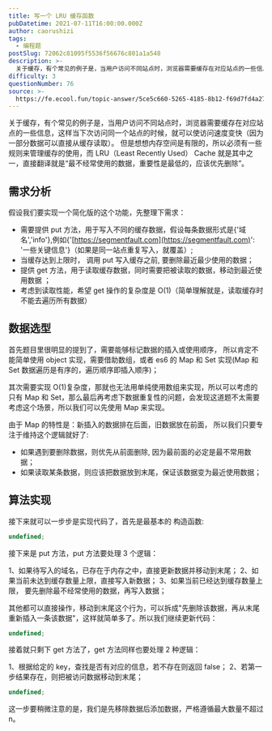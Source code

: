 ```yaml
---
title: 写一个 LRU 缓存函数
pubDatetime: 2021-07-11T16:00:00.000Z
author: caorushizi
tags:
  - 编程题
postSlug: 72062c81095f5536f56676c801a1a548
description: >-
  关于缓存，有个常见的例子是，当用户访问不同站点时，浏览器需要缓存在对应站点的一些信息，这样当下次访问同一个站点的时候，就可以使访问速度变快（因为一部分数据可以直接从缓存读取）。但是想想内存空间是有限的
difficulty: 3
questionNumber: 76
source: >-
  https://fe.ecool.fun/topic-answer/5ce5c660-5265-4185-8b12-f69d7fd4a270?orderBy=updateTime&order=desc&tagId=26
---
```


关于缓存，有个常见的例子是，当用户访问不同站点时，浏览器需要缓存在对应站点的一些信息，这样当下次访问同一个站点的时候，就可以使访问速度变快（因为一部分数据可以直接从缓存读取）。 但是想想内存空间是有限的，所以必须有一些规则来管理缓存的使用，而 LRU（Least Recently Used） Cache 就是其中之一，直接翻译就是“最不经常使用的数据，重要性是最低的，应该优先删除”。

## 需求分析

假设我们要实现一个简化版的这个功能，先整理下需求：

- 需要提供 put 方法，用于写入不同的缓存数据，假设每条数据形式是{'域名','info'},例如{'[https://segmentfault.com](https://segmentfault.com)': '一些关键信息'}（如果是同一站点重复写入，就覆盖）;
- 当缓存达到上限时， 调用 put 写入缓存之前, 要删除最近最少使用的数据；
- 提供 get 方法，用于读取缓存数据，同时需要把被读取的数据，移动到最近使用数据 ；
- 考虑到读取性能，希望 get 操作的复杂度是 O(1)（简单理解就是，读取缓存时不能去遍历所有数据）

## 数据选型

首先题目里很明显的提到了，需要能够标记数据的插入或使用顺序， 所以肯定不能简单使用 object 实现，需要借助数组，或者 es6 的 Map 和 Set 实现(Map 和 Set 数据遍历是有序的，遍历顺序即插入顺序)；

其次需要实现 O(1)复杂度，那就也无法用单纯使用数组来实现，所以可以考虑的只有 Map 和 Set，那么最后再考虑下数据重复性的问题，会发现这道题不太需要考虑这个场景，所以我们可以先使用 Map 来实现。

由于 Map 的特性是：新插入的数据排在后面，旧数据放在前面， 所以我们只要专注于维持这个逻辑就好了:

- 如果遇到要删除数据，则优先从前面删除, 因为最前面的必定是最不常用数据；
- 如果读取某条数据，则应该把数据放到末尾，保证该数据变为最近使用数据；

## 算法实现

接下来就可以一步步是实现代码了，首先是最基本的 构造函数:

```typescript
undefined;
```

接下来是 put 方法，put 方法要处理 3 个逻辑：

1、如果待写入的域名，已存在于内存之中，直接更新数据并移动到末尾； 2、如果当前未达到缓存数量上限，直接写入新数据； 3、如果当前已经达到缓存数量上限， 要先删除最不经常使用的数据，再写入数据；

其他都可以直接操作，移动到末尾这个行为，可以拆成"先删除该数据，再从末尾重新插入一条该数据"，这样就简单多了。所以我们继续更新代码：

```typescript
undefined;
```

接着就只剩下 get 方法了，get 方法同样也要处理 2 种逻辑：

1、根据给定的 key，查找是否有对应的信息，若不存在则返回 false； 2、若第一步结果存在，则把被访问数据移动到末尾；

```typescript
undefined;
```

这一步要稍微注意的是，我们是先移除数据后添加数据，严格遵循最大数量不超过 n。
